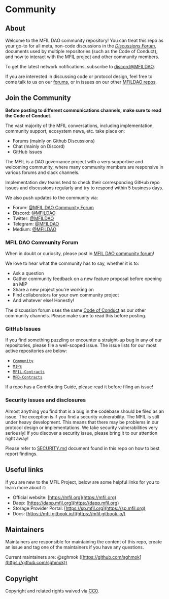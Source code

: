 # Community



## About

Welcome to the MFIL DAO community repository! You can treat this repo as your go-to for all meta, non-code discussions in the [*Discussions Forum*](https://github.com/sghmok/Community/discussions), documents used by multiple repositories (such as the Code of Conduct), and how to interact with the MFIL project and other community members.

To get the latest network notifications, subscribe to [discord@MFILDAO](https://discord.gg/PRDVfgpsku).

If you are interested in discussing code or protocol design, feel free to come talk to us on our [forums](#forums), or in issues on our other [MFILDAO repos](https://github.com/MFILDAO).

## Join the Community

**Before posting to different communications channels, make sure to read the Code of Conduct.**

The vast majority of the MFIL conversations, including implementation, community support, ecosystem news, etc. take place on:

- Forums (mainly on Github Discussions)
- Chat (mainly on Discord)
- GitHub Issues

The MFIL is a DAO governance project with a very supportive and welcoming community, where many community members are responsive in various forums and slack channels. 

Implementation dev teams tend to check their corresponding GitHub repo issues and discussions regularly and try to respond within 5 business days.

We also push updates to the community via:

- Forum: [@MFIL DAO Community Forum](https://github.com/sghmok/Community/discussions)
- Discord: [@MFILDAO](https://discord.gg/PRDVfgpsku)
- Twitter: [@MFILDAO](https://twitter.com/MFILDAO)
- Telegram: [@MFILDAO](https://t.me/MFILDAO)
- Medium: [@MFILDAO](https://medium.com/@mfildao)

### MFIL DAO Community Forum

When in doubt or curiosity, please post in [MFIL DAO community forum](https://github.com/sghmok/Community/discussions)!

We love to hear what the community has to say, whether it is to:

- Ask a question
- Gather community feedback on a new feature proposal before opening an MIP 
- Share a new project you're working on
- Find collaborators for your own community project
- And whatever else! Honestly!

The discussion forum uses the same [Code of Conduct](https://github.com/sghmok/Community/blob/main/CODE-OF-CONDUCT.md) as our other community channels. Please make sure to read this before posting.

### GitHub Issues

If you find something puzzling or encounter a straight-up bug in any of our repositories, please file a well-scoped issue. The issue lists for our most active repositories are below:

- [`Community`](https://github.com/sghmok/Community/issues)
- [`MIPs`](https://github.com/sghmok/MIPs/issues)
- [`MFIL-Contracts`](https://github.com/sghmok/MFIL-Contracts/issues)
- [`MFD-Contracts`](https://github.com/sghmok/MFD-Contracts/issues)

If a repo has a Contributing Guide, please read it before filing an issue!

### Security issues and disclosures

Almost anything you find that is a bug in the codebase should be filed as an issue. The exception is if you find a security vulnerability. The MFIL is still under heavy development. This means that there may be problems in our protocol design or implementations.  We take security vulnerabilities very seriously! If you discover a security issue, please bring it to our attention right away!

Please refer to [SECURITY.md](./SECURITY.md) document found in this repo on how to best report findings.

## Useful links

If you are new to the MFIL Project, below are some helpful links for you to learn more about it:
- Official website: [https://mfil.org](https://mfil.org)  
- Dapp: [https://dapp.mfil.org](https://dapp.mfil.org)  
- Storage Provider Portal: [https://sp.mfil.org](https://sp.mfil.org)  
- Docs: [https://mfil.gitbook.io/](https://mfil.gitbook.io/)

## Maintainers

Maintainers are responsible for maintaining the content of this repo, create an issue and tag one of the maintainers if you have any questions.

Current maintainers are:
@sghmok ([https://github.com/sghmok](https://github.com/sghmok))

## Copyright

Copyright and related rights waived via [CC0](https://creativecommons.org/publicdomain/zero/1.0/).
